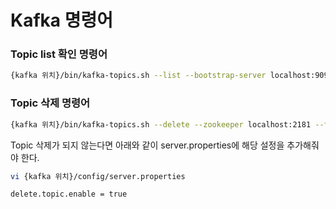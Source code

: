 # Kafka 명령어

### Topic list 확인 명령어

```bash
{kafka 위치}/bin/kafka-topics.sh --list --bootstrap-server localhost:9092
```

### Topic 삭제 명령어

```bash
{kafka 위치}/bin/kafka-topics.sh --delete --zookeeper localhost:2181 --topic {topic-name}
```

Topic 삭제가 되지 않는다면 아래와 같이 server.properties에 해당 설정을 추가해줘야 한다. 

```bash
vi {kafka 위치}/config/server.properties

delete.topic.enable = true
```
